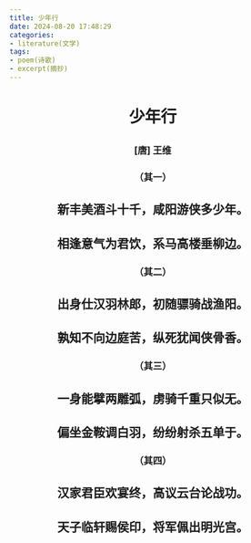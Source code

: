 ```yaml
---
title: 少年行
date: 2024-08-20 17:48:29
categories:
- literature(文学)
tags:
- poem(诗歌)
- excerpt(摘抄)
---
```


<h1><p style="text-align: center;">少年行</p></h1>

<h3><p style="text-align: center;">[唐] 王维</p></h3>

<h3><p style="text-align: center;">（其一）</p></h3>

<h2><p style="text-align: center;">新丰美酒斗十千，咸阳游侠多少年。</p></h2>

<h2><p style="text-align: center;">相逢意气为君饮，系马高楼垂柳边。</p></h2>

<h3><p style="text-align: center;">（其二）</p></h3>

<h2><p style="text-align: center;">出身仕汉羽林郎，初随骠骑战渔阳。</p></h2>

<h2><p style="text-align: center;">孰知不向边庭苦，纵死犹闻侠骨香。</p></h2>

<h3><p style="text-align: center;">（其三）</p></h3>

<h2><p style="text-align: center;">一身能擘两雕弧，虏骑千重只似无。</p></h2>

<h2><p style="text-align: center;">偏坐金鞍调白羽，纷纷射杀五单于。</p></h2>

<h3><p style="text-align: center;">（其四）</p></h3>

<h2><p style="text-align: center;">汉家君臣欢宴终，高议云台论战功。</p></h2>

<h2><p style="text-align: center;">天子临轩赐侯印，将军佩出明光宫。</p></h2>